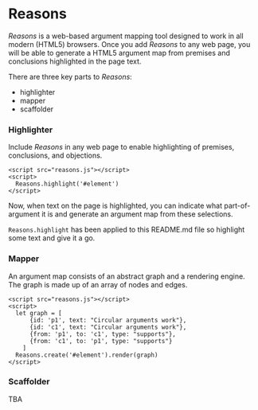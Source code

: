 # Reasons

*Reasons* is a web-based argument mapping tool designed to work in all modern (HTML5) browsers.  Once you add *Reasons* to any web page, you will be able to generate a HTML5 argument map from premises and conclusions highlighted in the page text.

There are three key parts to *Reasons*:

  - highlighter
  - mapper
  - scaffolder 


### Highlighter  

Include *Reasons* in any web page to enable highlighting of premises, conclusions, and objections.

    <script src="reasons.js"></script>
    <script>
      Reasons.highlight('#element')
    </script>

Now, when text on the page is highlighted, you can indicate what part-of-argument it is and generate an argument map from these selections.

`Reasons.highlight` has been applied to this README.md file so highlight some text and give it a go.


### Mapper

An argument map consists of an abstract graph and a rendering engine.  The graph is made up of an array of nodes and edges.

    <script src="reasons.js"></script>
    <script>
      let graph = [
          {id: 'p1', text: "Circular arguments work"},
          {id: 'c1', text: "Circular arguments work"},
          {from: 'p1', to: 'c1', type: "supports"},
          {from: 'c1', to: 'p1', type: "supports"}
        ]
      Reasons.create('#element').render(graph)
    </script>
    

### Scaffolder

TBA

<script src="reasons.js"></script>
<script>
  Reasons.highlight('#readme')
</script>